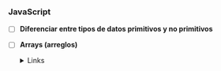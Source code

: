 ### JavaScript

- [ ] **Diferenciar entre tipos de datos primitivos y no primitivos**

- [ ] **Arrays (arreglos)**

  <details><summary>Links</summary><p>

  * [Array.prototype.map()](https://developer.mozilla.org/es/docs/Web/JavaScript/Reference/Global_Objects/Array/map)
  <!-- * [Array.prototype.reduce()](https://developer.mozilla.org/es/docs/Web/JavaScript/Reference/Global_Objects/Array/Reduce)
  * [A - MDN](https://developer.mozilla.org/es/docs/Web/JavaScript/Reference/Global_Objects/Array/Reduce)
  * [Arreglos](curriculum.laboratoria.a/e/topics/javascript/04-arrays) -->
  
</p></details>